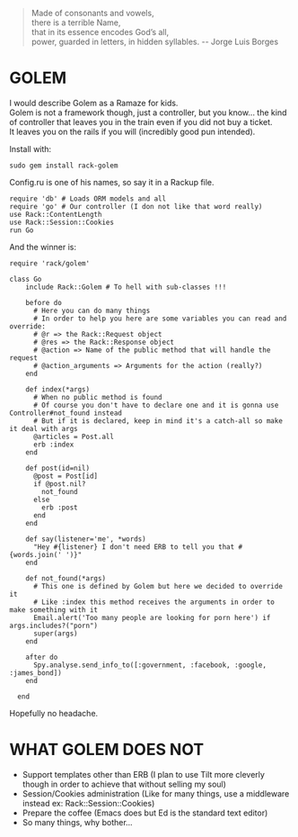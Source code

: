 >Made of consonants and vowels,  
>there is a terrible Name,  
>that in its essence encodes God’s all,  
>power, guarded in letters, in hidden syllables.  -- Jorge Luis Borges

GOLEM
=====

I would describe Golem as a Ramaze for kids.  
Golem is not a framework though, just a controller, but you know... the kind of controller that leaves you in the train 
even if you did not buy a ticket.  
It leaves you on the rails if you will (incredibly good pun intended).

Install with:

    sudo gem install rack-golem

Config.ru is one of his names, so say it in a Rackup file.

    require 'db' # Loads ORM models and all
    require 'go' # Our controller (I don not like that word really)
    use Rack::ContentLength
    use Rack::Session::Cookies
    run Go

And the winner is:

    require 'rack/golem'

  	class Go
	    include Rack::Golem # To hell with sub-classes !!!

	    before do
	      # Here you can do many things
	      # In order to help you here are some variables you can read and override:
	      # @r => the Rack::Request object
	      # @res => the Rack::Response object
	      # @action => Name of the public method that will handle the request
	      # @action_arguments => Arguments for the action (really?)
	    end

	    def index(*args)
	      # When no public method is found
	      # Of course you don't have to declare one and it is gonna use Controller#not_found instead
	      # But if it is declared, keep in mind it's a catch-all so make it deal with args
	      @articles = Post.all
	      erb :index
	    end

	    def post(id=nil)
	      @post = Post[id]
	      if @post.nil?
	        not_found
	      else
	        erb :post
	      end
	    end

	    def say(listener='me', *words)
	      "Hey #{listener} I don't need ERB to tell you that #{words.join(' ')}"
	    end

	    def not_found(*args)
	      # This one is defined by Golem but here we decided to override it
	      # Like :index this method receives the arguments in order to make something with it
	      Email.alert('Too many people are looking for porn here') if args.includes?("porn")
	      super(args)
	    end

	    after do
	      Spy.analyse.send_info_to([:government, :facebook, :google, :james_bond])
	    end

	  end

Hopefully no headache.

WHAT GOLEM DOES NOT
===================

- Support templates other than ERB (I plan to use Tilt more cleverly though in order to achieve that without selling my soul)
- Session/Cookies administration (Like for many things, use a middleware instead ex: Rack::Session::Cookies)
- Prepare the coffee (Emacs does but Ed is the standard text editor)
- So many things, why bother...